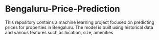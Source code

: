 # Bengaluru-Price-Prediction
This repository contains a machine learning project focused on predicting prices for properties in Bengaluru. The model is built using historical data and various features such as location, size, amenities
